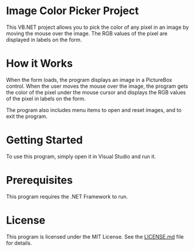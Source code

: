 # Image Color Picker Project

This VB.NET project allows you to pick the color of any pixel in an image by moving the mouse over the image. The RGB values of the pixel are displayed in labels on the form.

# How it Works

When the form loads, the program displays an image in a PictureBox control. When the user moves the mouse over the image, the program gets the color of the pixel under the mouse cursor and displays the RGB values of the pixel in labels on the form.

The program also includes menu items to open and reset images, and to exit the program.

# Getting Started

To use this program, simply open it in Visual Studio and run it.

# Prerequisites

This program requires the .NET Framework to run.

# License

This program is licensed under the MIT License. See the <a href="https://chat.openai.com/LICENSE.md" target="_blank">LICENSE.md</a> file for details.
